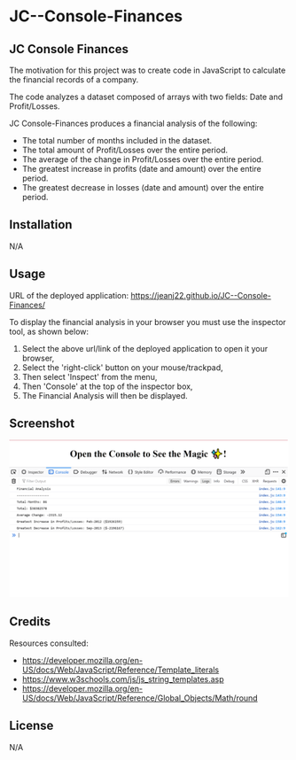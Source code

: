 # JC--Console-Finances

## JC Console Finances

The motivation for this project was to create code in JavaScript to calculate the financial records of a company.

The code analyzes a dataset composed of arrays with two fields: Date and Profit/Losses.

JC Console-Finances produces a financial analysis of the following: 
- The total number of months included in the dataset.
- The total amount of Profit/Losses over the entire period.
- The average of the change in Profit/Losses over the entire period.
- The greatest increase in profits (date and amount) over the entire period.
- The greatest decrease in losses (date and amount) over the entire period.



## Installation

N/A



## Usage

URL of the deployed application:
https://jeanj22.github.io/JC--Console-Finances/


To display the financial analysis in your browser you must use the inspector tool, as shown below: 
1. Select the above url/link of the deployed application to open it your browser,
2. Select the 'right-click' button on your mouse/trackpad,
3. Then select 'Inspect' from the menu,  
4. Then 'Console' at the top of the inspector box,
5. The Financial Analysis will then be displayed. 



## Screenshot 
 
![JC--Console-Finances](./images/screenshot.png)



## Credits

Resources consulted:
- https://developer.mozilla.org/en-US/docs/Web/JavaScript/Reference/Template_literals
- https://www.w3schools.com/js/js_string_templates.asp
- https://developer.mozilla.org/en-US/docs/Web/JavaScript/Reference/Global_Objects/Math/round




## License
N/A
